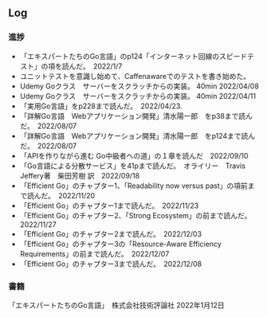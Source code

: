 ## Log


### 進捗

- 「エキスパートたちのGo言語」のp124「インターネット回線のスピードテスト」の項を読んだ。　2022/1/7
- ユニットテストを意識し始めて、Caffenawareでのテストを書き始めた。
- Udemy Goクラス　サーバーをスクラッチからの実装。 40min 2022/04/08
- Udemy Goクラス　サーバーをスクラッチからの実装。 40min 2022/04/11
- 「実用Go言語」をp228まで読んだ。　2022/04/23. 
- 「詳解Go言語　Webアプリケーション開発」清水陽一郎　をp38まで読んだ。　2022/08/07
- 「詳解Go言語　Webアプリケーション開発」清水陽一郎　をp124まで読んだ。　2022/08/07
- 「APIを作りながら進む Go中級者への道」の１章を読んだ　2022/09/10
- 「Go言語による分散サービス」を41pまで読んだ。　オライリー　Travis Jeffery著　柴田芳樹 訳　2022/09/18
- 「Efficient Go」のチャプター1、「Readability now versus past」の項前まで読んだ。　2022/11/20
- 「Efficient Go」のチャプター1まで読んだ。　2022/11/23
- 「Efficient Go」のチャプター2、「Strong Ecosystem」の前まで読んだ。　2022/11/27
- 「Efficient Go」のチャプター2まで読んだ。　2022/12/03
- 「Efficient Go」のチャプター3の「Resource-Aware Efficiency Requirements」の前まで読んだ。　2022/12/07
- 「Efficient Go」のチャプター3まで読んだ。　2022/12/08


### 書籍

「エキスパートたちのGo言語」　株式会社技術評論社 2022年1月12日
